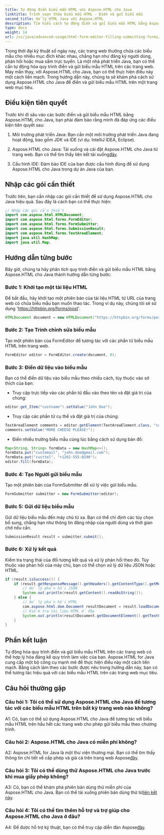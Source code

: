 ```yaml
---
title: Tự động điền biểu mẫu HTML với Aspose.HTML cho Java
linktitle: Trình soạn thảo biểu mẫu HTML - Điền và gửi biểu mẫu
second_title: Xử lý HTML Java với Aspose.HTML
description: Tìm hiểu cách tự động điền và gửi biểu mẫu HTML bằng Aspose.HTML cho Java. Đơn giản hóa tương tác web với hướng dẫn này.
type: docs
weight: 14
url: /vi/java/advanced-usage/html-form-editor-filling-submitting-forms/
---
```

Trong thời đại kỹ thuật số ngày nay, các trang web thường chứa các biểu mẫu cho nhiều mục đích khác nhau, chẳng hạn như đăng ký người dùng, phản hồi hoặc mua sắm trực tuyến. Là một nhà phát triển Java, bạn có thể cần tự động hóa quy trình điền và gửi biểu mẫu HTML trên các trang web. May mắn thay, với Aspose.HTML cho Java, bạn có thể thực hiện điều này một cách liền mạch. Trong hướng dẫn này, chúng ta sẽ khám phá cách sử dụng Aspose.HTML cho Java để điền và gửi biểu mẫu HTML trên một trang web mục tiêu.

## Điều kiện tiên quyết

Trước khi đi sâu vào các bước điền và gửi biểu mẫu HTML bằng Aspose.HTML cho Java, bạn phải đảm bảo rằng mình đã đáp ứng các điều kiện tiên quyết sau:

1. Môi trường phát triển Java: Bạn cần một môi trường phát triển Java đang hoạt động, bao gồm JDK và IDE (ví dụ: IntelliJ IDEA, Eclipse).

2.  Aspose.HTML cho Java: Tải xuống và cài đặt Aspose.HTML cho Java từ trang web. Bạn có thể tìm thấy liên kết tải xuống[đây](https://releases.aspose.com/html/java/).

3. Cấu hình IDE: Đảm bảo IDE của bạn được cấu hình đúng để sử dụng Aspose.HTML cho Java trong dự án Java của bạn.

## Nhập các gói cần thiết

Trước tiên, bạn cần nhập các gói cần thiết để sử dụng Aspose.HTML cho Java hiệu quả. Sau đây là cách bạn có thể thực hiện:

```java
// Nhập các gói cần thiết
import com.aspose.html.HTMLDocument;
import com.aspose.html.forms.FormEditor;
import com.aspose.html.forms.FormSubmitter;
import com.aspose.html.forms.SubmissionResult;
import com.aspose.html.forms.TextAreaElement;
import java.util.HashMap;
import java.util.Map;
```

## Hướng dẫn từng bước

Bây giờ, chúng ta hãy phân tích quy trình điền và gửi biểu mẫu HTML bằng Aspose.HTML cho Java thành hướng dẫn từng bước:

### Bước 1: Khởi tạo một tài liệu HTML

Để bắt đầu, hãy khởi tạo một phiên bản của tài liệu HTML từ URL của trang web có chứa biểu mẫu bạn muốn thao tác. Trong ví dụ này, chúng tôi sẽ sử dụng 'https://httpbin.org/forms/post'.

```java
HTMLDocument document = new HTMLDocument("https://httpbin.org/forms/post");
```

### Bước 2: Tạo Trình chỉnh sửa biểu mẫu

Tạo một phiên bản của FormEditor để tương tác với các phần tử biểu mẫu HTML trên trang web.

```java
FormEditor editor = FormEditor.create(document, 0);
```

### Bước 3: Điền dữ liệu vào biểu mẫu

Bạn có thể điền dữ liệu vào biểu mẫu theo nhiều cách, tùy thuộc vào sở thích của bạn:

- Truy cập trực tiếp vào các phần tử đầu vào theo tên và đặt giá trị của chúng:

```java
editor.get_Item("custname").setValue("John Doe");
```

- Truy cập các phần tử cụ thể và đặt giá trị của chúng:

```java
TextAreaElement comments = editor.getElement(TextAreaElement.class, "comments");
comments.setValue("MORE CHEESE PLEASE!");
```

- Điền nhiều trường biểu mẫu cùng lúc bằng cách sử dụng bản đồ:

```java
Map<String, String> formData = new HashMap<>();
formData.put("custemail", "john.doe@gmail.com");
formData.put("custtel", "+1202-555-0290");
editor.fill(formData);
```

### Bước 4: Tạo Người gửi biểu mẫu

Tạo một phiên bản của FormSubmitter để xử lý việc gửi biểu mẫu.

```java
FormSubmitter submitter = new FormSubmitter(editor);
```

### Bước 5: Gửi dữ liệu biểu mẫu

Gửi dữ liệu biểu mẫu đến máy chủ từ xa. Bạn có thể chỉ định các tùy chọn bổ sung, chẳng hạn như thông tin đăng nhập của người dùng và thời gian chờ nếu cần.

```java
SubmissionResult result = submitter.submit();
```

### Bước 6: Xử lý kết quả

Kiểm tra trạng thái của đối tượng kết quả và xử lý phản hồi theo đó. Tùy thuộc vào phản hồi của máy chủ, bạn có thể chọn xử lý dữ liệu JSON hoặc HTML.

```java
if (result.isSuccess()) {
    if (result.getResponseMessage().getHeaders().getContentType().getMediaType().equals("application/json")) {
        // Xử lý phản hồi JSON
        System.out.println(result.getContent().readAsString());
    } else {
        // Xử lý phản hồi HTML
        com.aspose.html.dom.Document resultDocument = result.loadDocument();
        // Kiểm tra tài liệu HTML ở đây
        System.out.println(resultDocument.getDocumentElement().getTextContent());
    }
}
```

## Phần kết luận

Tự động hóa quy trình điền và gửi biểu mẫu HTML trên các trang web có thể hợp lý hóa đáng kể quy trình làm việc của bạn. Aspose.HTML for Java cung cấp một bộ công cụ mạnh mẽ để thực hiện điều này một cách liền mạch. Bằng cách làm theo các bước được nêu trong hướng dẫn này, bạn có thể tương tác hiệu quả với các biểu mẫu HTML trên các trang web mục tiêu.

## Câu hỏi thường gặp

### Câu hỏi 1: Tôi có thể sử dụng Aspose.HTML cho Java để tương tác với các biểu mẫu HTML trên bất kỳ trang web nào không?

A1: Có, bạn có thể sử dụng Aspose.HTML cho Java để tương tác với biểu mẫu HTML trên hầu hết các trang web cho phép gửi biểu mẫu theo chương trình.

### Câu hỏi 2: Aspose.HTML cho Java có miễn phí không?

 A2: Aspose.HTML for Java là một thư viện thương mại. Bạn có thể tìm thấy thông tin chi tiết về cấp phép và giá cả trên trang web Aspose[đây](https://purchase.aspose.com/buy).

### Câu hỏi 3: Tôi có thể dùng thử Aspose.HTML cho Java trước khi mua giấy phép không?

 A3: Có, bạn có thể khám phá phiên bản dùng thử miễn phí của Aspose.HTML cho Java. Bạn có thể tải xuống phiên bản dùng thử từ[liên kết này](https://releases.aspose.com/).

### Câu hỏi 4: Tôi có thể tìm thêm hỗ trợ và trợ giúp cho Aspose.HTML cho Java ở đâu?

 A4: Để được hỗ trợ kỹ thuật, bạn có thể truy cập diễn đàn Aspose[đây](https://forum.aspose.com/).